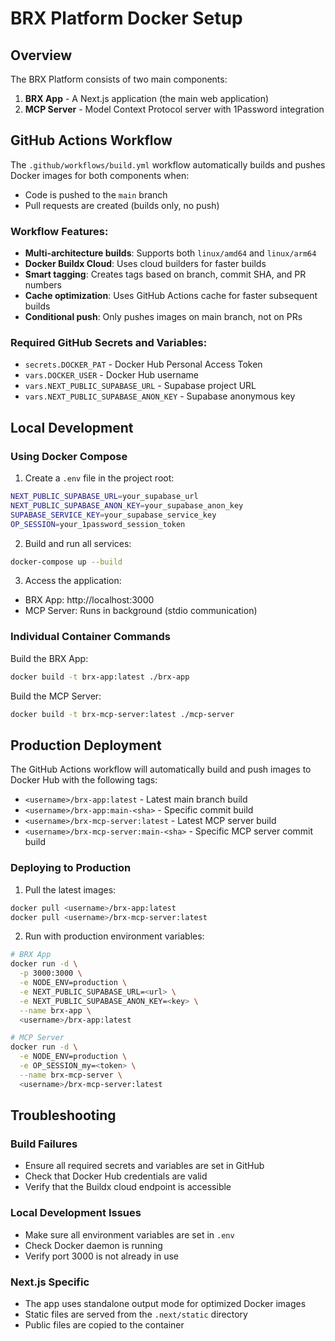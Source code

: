 # BRX Platform Docker Setup

## Overview

The BRX Platform consists of two main components:

1. **BRX App** - A Next.js application (the main web application)
2. **MCP Server** - Model Context Protocol server with 1Password integration

## GitHub Actions Workflow

The `.github/workflows/build.yml` workflow automatically builds and pushes Docker images for both components when:

- Code is pushed to the `main` branch
- Pull requests are created (builds only, no push)

### Workflow Features:

- **Multi-architecture builds**: Supports both `linux/amd64` and `linux/arm64`
- **Docker Buildx Cloud**: Uses cloud builders for faster builds
- **Smart tagging**: Creates tags based on branch, commit SHA, and PR numbers
- **Cache optimization**: Uses GitHub Actions cache for faster subsequent builds
- **Conditional push**: Only pushes images on main branch, not on PRs

### Required GitHub Secrets and Variables:

- `secrets.DOCKER_PAT` - Docker Hub Personal Access Token
- `vars.DOCKER_USER` - Docker Hub username
- `vars.NEXT_PUBLIC_SUPABASE_URL` - Supabase project URL
- `vars.NEXT_PUBLIC_SUPABASE_ANON_KEY` - Supabase anonymous key

## Local Development

### Using Docker Compose

1. Create a `.env` file in the project root:

```bash
NEXT_PUBLIC_SUPABASE_URL=your_supabase_url
NEXT_PUBLIC_SUPABASE_ANON_KEY=your_supabase_anon_key
SUPABASE_SERVICE_KEY=your_supabase_service_key
OP_SESSION=your_1password_session_token
```

2. Build and run all services:

```bash
docker-compose up --build
```

3. Access the application:

- BRX App: http://localhost:3000
- MCP Server: Runs in background (stdio communication)

### Individual Container Commands

Build the BRX App:

```bash
docker build -t brx-app:latest ./brx-app
```

Build the MCP Server:

```bash
docker build -t brx-mcp-server:latest ./mcp-server
```

## Production Deployment

The GitHub Actions workflow will automatically build and push images to Docker Hub with the following tags:

- `<username>/brx-app:latest` - Latest main branch build
- `<username>/brx-app:main-<sha>` - Specific commit build
- `<username>/brx-mcp-server:latest` - Latest MCP server build
- `<username>/brx-mcp-server:main-<sha>` - Specific MCP server commit build

### Deploying to Production

1. Pull the latest images:

```bash
docker pull <username>/brx-app:latest
docker pull <username>/brx-mcp-server:latest
```

2. Run with production environment variables:

```bash
# BRX App
docker run -d \
  -p 3000:3000 \
  -e NODE_ENV=production \
  -e NEXT_PUBLIC_SUPABASE_URL=<url> \
  -e NEXT_PUBLIC_SUPABASE_ANON_KEY=<key> \
  --name brx-app \
  <username>/brx-app:latest

# MCP Server
docker run -d \
  -e NODE_ENV=production \
  -e OP_SESSION_my=<token> \
  --name brx-mcp-server \
  <username>/brx-mcp-server:latest
```

## Troubleshooting

### Build Failures

- Ensure all required secrets and variables are set in GitHub
- Check that Docker Hub credentials are valid
- Verify that the Buildx cloud endpoint is accessible

### Local Development Issues

- Make sure all environment variables are set in `.env`
- Check Docker daemon is running
- Verify port 3000 is not already in use

### Next.js Specific

- The app uses standalone output mode for optimized Docker images
- Static files are served from the `.next/static` directory
- Public files are copied to the container
